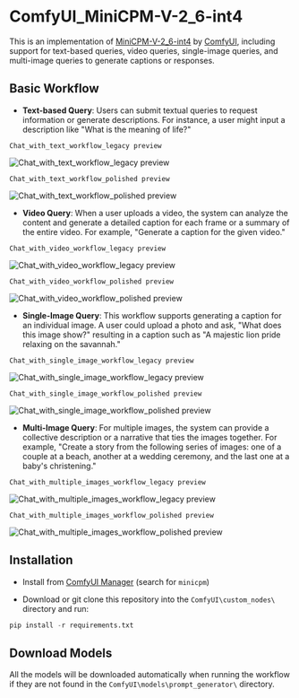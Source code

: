 # ComfyUI_MiniCPM-V-2_6-int4

This is an implementation of [MiniCPM-V-2_6-int4](https://github.com/OpenBMB/MiniCPM-V) by [ComfyUI](https://github.com/comfyanonymous/ComfyUI), including support for text-based queries, video queries, single-image queries, and multi-image queries to generate captions or responses.

## Basic Workflow

- **Text-based Query**: Users can submit textual queries to request information or generate descriptions. For instance, a user might input a description like "What is the meaning of life?"

`Chat_with_text_workflow_legacy preview`

![Chat_with_text_workflow_legacy preview](examples/Chat_with_text_workflow_legacy.png)

`Chat_with_text_workflow_polished preview`

![Chat_with_text_workflow_polished preview](examples/Chat_with_text_workflow_polished.png)

- **Video Query**: When a user uploads a video, the system can analyze the content and generate a detailed caption for each frame or a summary of the entire video. For example, "Generate a caption for the given video."

`Chat_with_video_workflow_legacy preview`

![Chat_with_video_workflow_legacy preview](examples/Chat_with_video_workflow_legacy.png)

`Chat_with_video_workflow_polished preview`

![Chat_with_video_workflow_polished preview](examples/Chat_with_video_workflow_polished.png)

- **Single-Image Query**: This workflow supports generating a caption for an individual image. A user could upload a photo and ask, "What does this image show?" resulting in a caption such as "A majestic lion pride relaxing on the savannah."

`Chat_with_single_image_workflow_legacy preview`

![Chat_with_single_image_workflow_legacy preview](examples/Chat_with_single_image_workflow_legacy.png)

`Chat_with_single_image_workflow_polished preview`

![Chat_with_single_image_workflow_polished preview](examples/Chat_with_single_image_workflow_polished.png)

- **Multi-Image Query**: For multiple images, the system can provide a collective description or a narrative that ties the images together. For example, "Create a story from the following series of images: one of a couple at a beach, another at a wedding ceremony, and the last one at a baby's christening."

`Chat_with_multiple_images_workflow_legacy preview`

![Chat_with_multiple_images_workflow_legacy preview](examples/Chat_with_multiple_images_workflow_legacy.png)

`Chat_with_multiple_images_workflow_polished preview`

![Chat_with_multiple_images_workflow_polished preview](examples/Chat_with_multiple_images_workflow_polished.png)

## Installation

- Install from [ComfyUI Manager](https://github.com/ltdrdata/ComfyUI-Manager) (search for `minicpm`)

- Download or git clone this repository into the `ComfyUI\custom_nodes\` directory and run:

```python
pip install -r requirements.txt
```

## Download Models

All the models will be downloaded automatically when running the workflow if they are not found in the `ComfyUI\models\prompt_generator\` directory.

